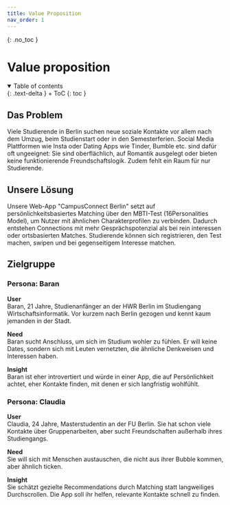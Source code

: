 ```yaml
---
title: Value Proposition
nav_order: 1
---
```


{: .no_toc }
# Value proposition

<details open markdown="block">
{: .text-delta }
<summary>Table of contents</summary>
+ ToC
{: toc }
</details>

## Das Problem

Viele Studierende in Berlin suchen neue soziale Kontakte vor allem nach dem Umzug, beim Studienstart oder in den Semesterferien. Social Media Plattformen wie Insta oder Dating Apps wie Tinder, Bumble etc. sind dafür oft ungeeignet: Sie sind oberflächlich, auf Romantik ausgelegt oder bieten keine funktionierende Freundschaftslogik. Zudem fehlt ein Raum für nur Studierende.

## Unsere Lösung

Unsere Web-App "CampusConnect Berlin" setzt auf persönlichkeitsbasiertes Matching über den MBTI-Test (16Personalities Model), um Nutzer mit ähnlichen Charakterprofilen zu verbinden. Dadurch entstehen Connections mit mehr Gesprächspotenzial als bei rein interessen oder ortsbasierten Matches. Studierende können sich registrieren, den Test machen, swipen und bei gegenseitigem Interesse matchen.

## Zielgruppe

### Persona: Baran

**User**  
Baran, 21 Jahre, Studienanfänger an der HWR Berlin im Studiengang Wirtschaftsinformatik. Vor kurzem nach Berlin gezogen und kennt kaum jemanden in der Stadt.

**Need**  
Baran sucht Anschluss, um sich im Studium wohler zu fühlen. Er will keine Dates, sondern sich mit Leuten vernetzten, die ähnliche Denkweisen und Interessen haben.

**Insight**  
Baran ist eher introvertiert und würde in einer App, die auf Persönlichkeit achtet, eher Kontakte finden, mit denen er sich langfristig wohlfühlt.

### Persona: Claudia

**User**  
Claudia, 24 Jahre, Masterstudentin an der FU Berlin. Sie hat schon viele Kontakte über Gruppenarbeiten, aber sucht Freundschaften außerhalb ihres Studiengangs.

**Need**  
Sie will sich mit Menschen austauschen, die nicht aus ihrer Bubble kommen, aber ähnlich ticken.

**Insight**  
Sie schätzt gezielte Recommendations durch Matching statt langweiliges Durchscrollen. Die App soll ihr helfen, relevante Kontakte schnell zu finden.
